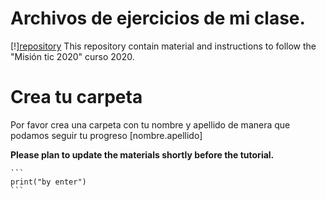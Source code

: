 # Archivos de ejercicios de mi clase.

[!][repository](https://github.com/DiegOliveros/MISION-TIC-2020) This repository contain material and instructions to follow the "Misión tic 2020" curso 2020.

# Crea tu carpeta

Por favor crea una carpeta con tu nombre y apellido de manera que podamos seguir tu progreso [nombre.apellido]

**Please plan to update the materials shortly before the tutorial.**

    ```
    print("by enter")
    ```
